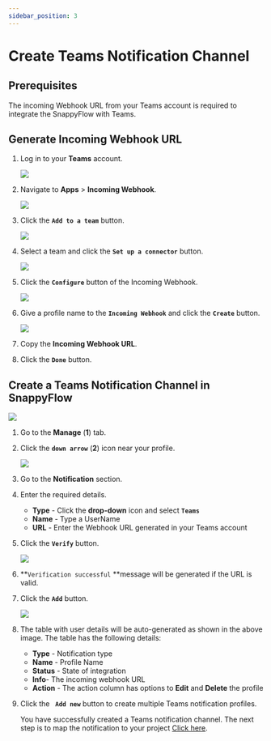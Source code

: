 ```yaml
---
sidebar_position: 3 
---
```

# Create Teams Notification Channel

## Prerequisites

The incoming Webhook URL from your Teams account is required to integrate the SnappyFlow with Teams.

## Generate Incoming Webhook URL

1. Log in to your **Teams** account.

   <img src="/img/Notifications/image_3.PNG" />

2. Navigate to **Apps** > **Incoming Webhook**.

   <img src="/img/Notifications/image_4.png" />

3. Click the **`Add to a team`** button.

   <img src="/img/Notifications/image_6.png" />

4. Select a team and click the **`Set up a connector`** button.

   <img src="/img/Notifications/image_23.PNG" />

5. Click the **`Configure`** button of the Incoming Webhook.

   <img src="/img/Notifications/image_28.png" />

6. Give a profile name to the **`Incoming Webhook`** and click the **`Create`** button.

   <img src="/img/Notifications/image_25.png" />

7. Copy the **Incoming Webhook URL**.

8. Click the **`Done`** button.

## Create a Teams Notification Channel in SnappyFlow
<img src="/img/Notifications/image_1.PNG" />

1. Go to the **Manage** (**1**) tab.

2. Click the **`down arrow`**  (**2**) icon near your profile.

   <img src="/img/Notifications/image_12.png" />

3. Go to the **Notification** section.

4. Enter the required details.
   - **Type** - Click the **drop-down** icon and select **`Teams`**
   - **Name** - Type a UserName
   - **URL** - Enter the Webhook URL generated in your Teams account

5. Click the **`Verify`** button.

   <img src="/img/Notifications/image_17.png" />

6.   **`Verification successful` **message will be generated if the URL is valid.

7. Click the **`Add`** button.

   <img src="/img/Notifications/image_19.png" /> 

8. The table with user details will be auto-generated as shown in the above image. The table has the following details:

   - **Type** - Notification type
   - **Name** - Profile Name
   - **Status** - State of integration
   - **Info**- The incoming webhook URL
   - **Action** - The action column has options to **Edit** and **Delete** the profile

9. Click the **` Add new`** button to create multiple Teams notification profiles.

   You have successfully created a Teams notification channel. The next step is to map the notification to your project [Click here](/docs/selfhosted-lite/Alerts_notifications/Notifications/Map_Notification_Alerts/map_projects_to_channels).

